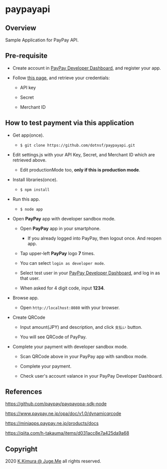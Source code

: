 # paypayapi

## Overview

Sample Application for PayPay API.


## Pre-requisite

- Create account in [PayPay Developer Dashboard](https://miniapps.paypay.ne.jp/account/signup), and register your app.

- Follow [this page](https://qiita.com/h-takauma/items/d031acc8e7a425da9a68), and retrieve your credentials:

  - API key

  - Secret

  - Merchant ID


## How to test payment via this application

- Get app(once).

  - `$ git clone https://github.com/dotnsf/paypayapi.git`

- Edit settings.js with your API Key, Secret, and Merchant ID which are retrieved above.

  - Edit productionMode too, **only if this is production mode**.

- Install libraries(once).

  - `$ npm install`

- Run this app.

  - `$ node app`

- Open **PayPay** app with developer sandbox mode.

  - Open **PayPay** app in your smartphone.

    - If you already logged into PayPay, then logout once. And reopen app.

  - Tap upper-left **PayPay** logo **7** times.

  - You can select `login as developer mode`.

  - Select test user in your [PayPay Developer Dashboard](https://miniapps.paypay.ne.jp/dashboard/home), and log in as that user.

  - When asked for 4 digit code, input **1234**.

- Browse app.

  - Open `http://localhost:8080` with your browser.

- Create QRCode

  - Input amount(JPY) and description, and click `支払い` button.

  - You will see QRCode of PayPay.

- Complete your payment with developer sandbox mode.

  - Scan QRCode above in your PayPay app with sandbox mode.

  - Complete your payment.

  - Check user's account valance in your PayPay Developer Dashboard.


## References

https://github.com/paypay/paypayopa-sdk-node

https://www.paypay.ne.jp/opa/doc/v1.0/dynamicqrcode

https://miniapps.paypay.ne.jp/products/docs

https://qiita.com/h-takauma/items/d031acc8e7a425da9a68


## Copyright

2020 [K.Kimura @ Juge.Me](https://github.com/dotnsf) all rights reserved.
